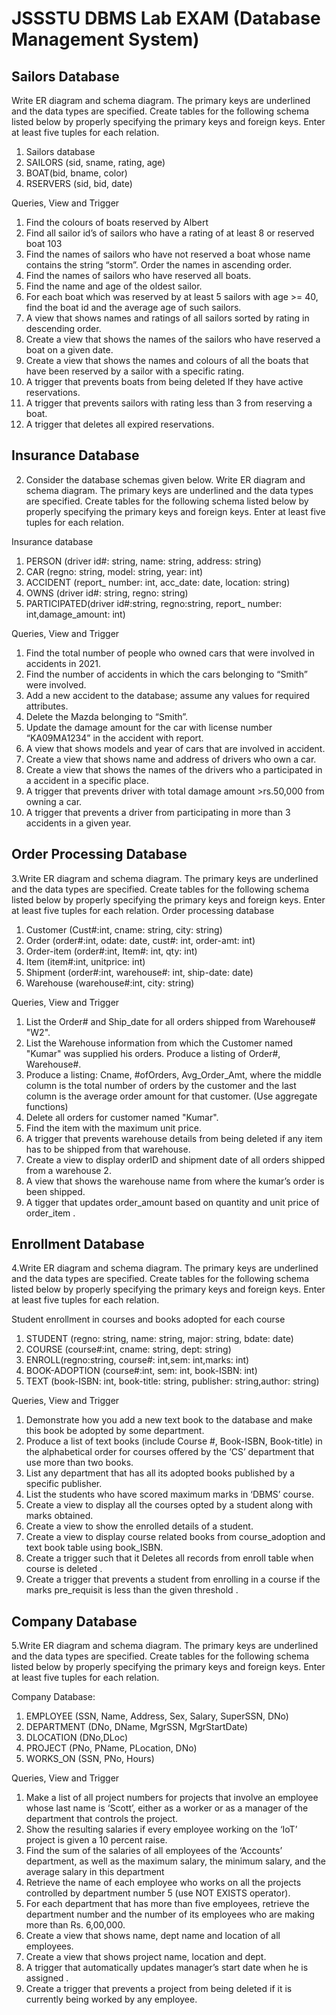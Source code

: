 # JSSSTU DBMS Lab EXAM (Database Management System)

## Sailors Database 

Write ER diagram and schema diagram. The primary keys are underlined and the data types are specified.
Create tables for the following schema listed below by properly specifying the primary keys and foreign keys.
Enter at least five tuples for each relation.
1.  Sailors database
2.  SAILORS (sid, sname, rating, age)
3.  BOAT(bid, bname, color)
4.  RSERVERS (sid, bid, date)

Queries, View and Trigger
1. Find the colours of boats reserved by Albert 
2. Find all sailor id’s of sailors who have a rating of at least 8 or reserved boat 103 
3. Find the names of sailors who have not reserved a boat whose name contains the string “storm”. Order the names in ascending order. 
4. Find the names of sailors who have reserved all boats. 
5. Find the name and age of the oldest sailor. 
6. For each boat which was reserved by at least 5 sailors with age >= 40, find the boat id and the average age of such sailors. 
7. A view that shows names and ratings of all sailors sorted by rating in descending order. 
8. Create a view that shows the names of the sailors who have reserved a boat on a given date.
9. Create a view that shows the names and colours of all the boats that have been reserved by a sailor with a specific rating.
10. A trigger that prevents boats from being deleted If they have active reservations. 
11. A trigger that prevents sailors with rating less than 3 from reserving a boat.
12. A trigger that deletes all expired reservations.

## Insurance Database 
2. Consider the database schemas given below.
Write ER diagram and schema diagram. The primary keys are underlined and the data types are specified.
Create tables for the following schema listed below by properly specifying the primary keys and foreign keys.
Enter at least five tuples for each relation.

Insurance database
1. PERSON (driver id#: string, name: string, address: string)
2. CAR (regno: string, model: string, year: int)
3. ACCIDENT (report_ number: int, acc_date: date, location: string)
4. OWNS (driver id#: string, regno: string)
5. PARTICIPATED(driver id#:string, regno:string, report_ number: int,damage_amount: int)

Queries, View and Trigger
1. Find the total number of people who owned cars that were involved in accidents in 2021. 
2. Find the number of accidents in which the cars belonging to “Smith” were involved.  
3. Add a new accident to the database; assume any values for required attributes.  
4. Delete the Mazda belonging to “Smith”.  
5. Update the damage amount for the car with license number “KA09MA1234” in the accident with report. 
6. A view that shows models and year of cars that are involved in accident. 
7. Create a view that shows name and address of drivers who own a car.
8. Create a view that shows the names of the drivers who a participated in a accident in a specific place.
9. A trigger that prevents driver with total damage amount >rs.50,000 from owning a car. 
10. A trigger that prevents a driver from participating in more than 3 accidents in a given year.

## Order Processing Database 
3.Write ER diagram and schema diagram. The primary keys are underlined and the data types are specified.
Create tables for the following schema listed below by properly specifying the primary keys and foreign keys.
Enter at least five tuples for each relation.
Order processing database

1. Customer (Cust#:int, cname: string, city: string)
2. Order (order#:int, odate: date, cust#: int, order-amt: int)
3. Order-item (order#:int, Item#: int, qty: int)
4. Item (item#:int, unitprice: int)
5. Shipment (order#:int, warehouse#: int, ship-date: date)
6. Warehouse (warehouse#:int, city: string)

Queries, View and Trigger

1. List the Order# and Ship\_date for all orders shipped from Warehouse# "W2". 
2. List the Warehouse information from which the Customer named "Kumar" was supplied his orders. Produce a listing of Order#, Warehouse#. 
3. Produce a listing: Cname, #ofOrders, Avg\_Order\_Amt, where the middle column is the total number of orders by the customer and the last column is the average order amount for that customer. (Use aggregate functions) 
4. Delete all orders for customer named "Kumar". 
5. Find the item with the maximum unit price. 
6. A trigger that prevents warehouse details from being deleted if any item has to be shipped from that warehouse. 
7. Create a view to display orderID and shipment date of all orders shipped from a warehouse 2. 
8. A view that shows the warehouse name from where the kumar’s order is been shipped.
9. A tigger that updates order\_amount based on quantity and unit price of order\_item .

## Enrollment Database 
4.Write ER diagram and schema diagram. The primary keys are underlined and the data types are specified.
Create tables for the following schema listed below by properly specifying the primary keys and foreign keys.
Enter at least five tuples for each relation.

Student enrollment in courses and books adopted for each course
1. STUDENT (regno: string, name: string, major: string, bdate: date)
2. COURSE (course#:int, cname: string, dept: string)
3. ENROLL(regno:string, course#: int,sem: int,marks: int)
4. BOOK-ADOPTION (course#:int, sem: int, book-ISBN: int)
5. TEXT (book-ISBN: int, book-title: string, publisher: string,author: string)

Queries, View and Trigger
1. Demonstrate how you add a new text book to the database and make this book be adopted by some department.  
2. Produce a list of text books (include Course #, Book-ISBN, Book-title) in the alphabetical order for courses offered by the ‘CS’ department that use more than two books.  
3. List any department that has all its adopted books published by a specific publisher. 
4. List the students who have scored maximum marks in ‘DBMS’ course. 
5. Create a view to display all the courses opted by a student along with marks obtained.
6. Create a view to show the enrolled details of a student.
7. Create a view to display course related books from course\_adoption and text book table using book\_ISBN. 
8. Create a trigger such that it Deletes all records from enroll table when course is deleted . 
9. Create a trigger that prevents a student from enrolling in a course if the marks pre\_requisit is less than the given threshold . 

## Company Database 

5.Write ER diagram and schema diagram. The primary keys are underlined and the data types are specified.
Create tables for the following schema listed below by properly specifying the primary keys and foreign keys.
Enter at least five tuples for each relation.

Company Database:
1. EMPLOYEE (SSN, Name, Address, Sex, Salary, SuperSSN, DNo)
2. DEPARTMENT (DNo, DName, MgrSSN, MgrStartDate)
3. DLOCATION (DNo,DLoc)
4. PROJECT (PNo, PName, PLocation, DNo)
5. WORKS_ON (SSN, PNo, Hours)

Queries, View and Trigger
1. Make a list of all project numbers for projects that involve an employee whose last name is ‘Scott’, either as a worker or as a manager of the department that controls the project.  
2. Show the resulting salaries if every employee working on the ‘IoT’ project is given a 10 percent raise.  
3. Find the sum of the salaries of all employees of the ‘Accounts’ department, as well as the maximum salary, the minimum salary, and the average salary in this department  
4. Retrieve the name of each employee who works on all the projects controlled by department number 5 (use NOT EXISTS operator). 
5. For each department that has more than five employees, retrieve the department number and the number of its employees who are making more than Rs. 6,00,000. 
6. Create a view that shows name, dept name and location of all employees. 
7. Create a view that shows project name, location and dept.
8. A trigger that automatically updates manager’s start date when he is assigned . 
9. Create a trigger that prevents a project from being deleted if it is currently being worked by any employee.

